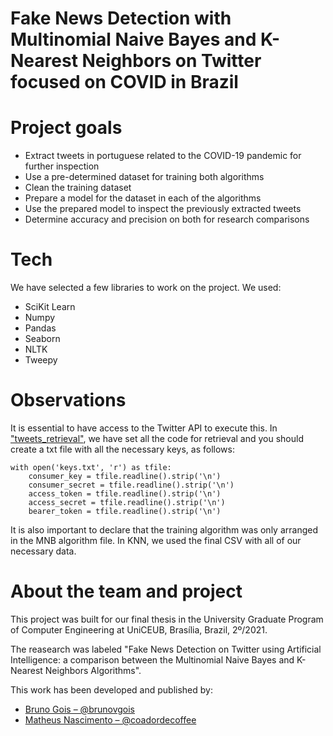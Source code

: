 # Fake News Detection with Multinomial Naive Bayes and K-Nearest Neighbors on Twitter focused on COVID in Brazil

# Project goals
- Extract tweets in portuguese related to the COVID-19 pandemic for further inspection
- Use a pre-determined dataset for training both algorithms
- Clean the training dataset 
- Prepare a model for the dataset in each of the algorithms
- Use the prepared model to inspect the previously extracted tweets
- Determine accuracy and precision on both for research comparisons

# Tech
We have selected a few libraries to work on the project. We used:
- SciKit Learn
- Numpy
- Pandas
- Seaborn
- NLTK
- Tweepy

# Observations

It is essential to have access to the Twitter API to execute this. In ["tweets_retrieval"](tweets_retrieval), we have set all the code for retrieval and you should create a txt file with all the necessary keys, as follows:
```
with open('keys.txt', 'r') as tfile:
    consumer_key = tfile.readline().strip('\n')
    consumer_secret = tfile.readline().strip('\n')
    access_token = tfile.readline().strip('\n')
    access_secret = tfile.readline().strip('\n')
    bearer_token = tfile.readline().strip('\n')
```

It is also important to declare that the training algorithm was only arranged in the MNB algorithm file. In KNN, we used the final CSV with all of our necessary data.

# About the team and project

This project was built for our final thesis in the University Graduate Program of Computer Engineering at UniCEUB, Brasília, Brazil, 2º/2021.

The reasearch was labeled "Fake News Detection on Twitter using Artificial Intelligence: a comparison between the Multinomial Naive Bayes and K-Nearest Neighbors Algorithms". 

This work has been developed and published by:

- [Bruno Gois – @brunovgois](https://github.com/brunovgois)
- [Matheus Nascimento – @coadordecoffee](https://github.com/coadordecoffee)
